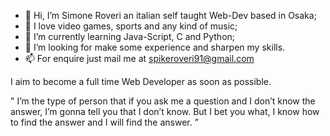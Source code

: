 - 👋 Hi, I’m Simone Roveri an italian self taught Web-Dev based in Osaka;
- 👀 I love video games, sports and any kind of music;
- 🌱 I’m currently learning Java-Script, C and Python;
- 💞️ I’m looking for make some experience and sharpen my skills.
- 📫 For enquire just mail me at spikeroveri91@gmail.com

I aim to become a full time Web Developer as soon as possible.

" I’m the type of person that if you ask me a question and I don’t know the answer, 
  I’m gonna tell you that I don’t know. 
  But I bet you what, I know how to find the answer and I will find the answer. ”

<!---
Roveri91/Roveri91 is a ✨ special ✨ repository because its `README.md` (this file) appears on your GitHub profile.
You can click the Preview link to take a look at your changes.
--->
